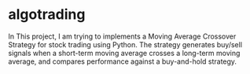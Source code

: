 # algotrading
In This project, I am trying to implements a Moving Average Crossover Strategy for stock trading using Python. The strategy generates buy/sell signals when a short-term moving average crosses a long-term moving average, and compares performance against a buy-and-hold strategy.
